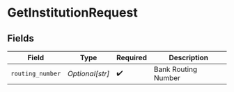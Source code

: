 # GetInstitutionRequest


## Fields

| Field               | Type                | Required            | Description         |
| ------------------- | ------------------- | ------------------- | ------------------- |
| `routing_number`    | *Optional[str]*     | :heavy_check_mark:  | Bank Routing Number |